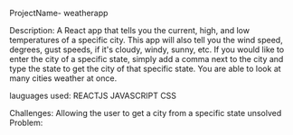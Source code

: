 ProjectName- weatherapp

Description: A React app that tells you the current, high, and low temperatures of a specific city. This app will also tell you the wind speed, degrees, gust speeds, if it's cloudy, windy, sunny, etc. If you would like to enter the city of a specific state, simply add a comma next to the city and type the state to get the city of that specific state. You are able to look at many cities weather at once.


lauguages used:
REACTJS
JAVASCRIPT
CSS


Challenges: Allowing the user to get a city from a specific state
unsolved Problem:
